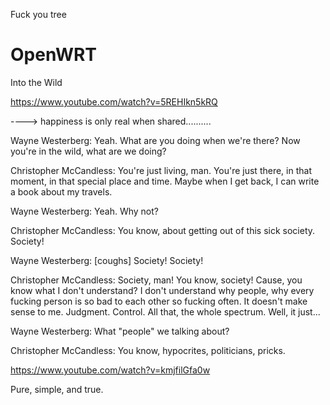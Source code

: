 Fuck you tree

# OpenWRT
Into the Wild


https://www.youtube.com/watch?v=5REHIkn5kRQ 





----> happiness is only real when shared..........




Wayne Westerberg: Yeah. What are you doing when we're there? Now you're in the wild, what are we doing?

Christopher McCandless: You're just living, man. You're just there, in that moment, in that special place and time. Maybe when I get back, I can write a book about my travels.

Wayne Westerberg: Yeah. Why not?

Christopher McCandless: You know, about getting out of this sick society. Society!

Wayne Westerberg: [coughs] Society! Society!

Christopher McCandless: Society, man! You know, society! Cause, you know what I don't understand? I don't understand why people, why every fucking person is so bad to each other so fucking often. It doesn't make sense to me. Judgment. Control. All that, the whole spectrum. Well, it just...

Wayne Westerberg: What "people" we talking about?

Christopher McCandless: You know, hypocrites, politicians, pricks.




https://www.youtube.com/watch?v=kmjfilGfa0w

Pure, simple, and true. 

